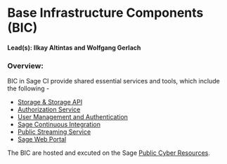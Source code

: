 # Base Infrastructure Components (BIC)

#### Lead(s): Ilkay Altintas and Wolfgang Gerlach

### Overview:

BIC in Sage CI provide shared essential services and tools, which include the following - 

  * [Storage & Storage API](https://github.com/sagecontinuum/bic/blob/master/storage_storage_api.md)
  * [Authorization Service](https://github.com/sagecontinuum/bic/blob/master/auth_service.md)
  * [User Management and Authentication](https://github.com/sagecontinuum/bic/blob/master/uma.md)
  * [Sage Continuous Integration](https://github.com/sagecontinuum/bic/blob/master/sage_continuous_int.md)
  * [Public Streaming Service](https://github.com/sagecontinuum/bic/blob/master/spss.md)
  * [Sage Web Portal](https://github.com/sagecontinuum/bic/blob/master/web_portal.md)

The BIC are hosted and excuted on the Sage [Public Cyber Resources]().


